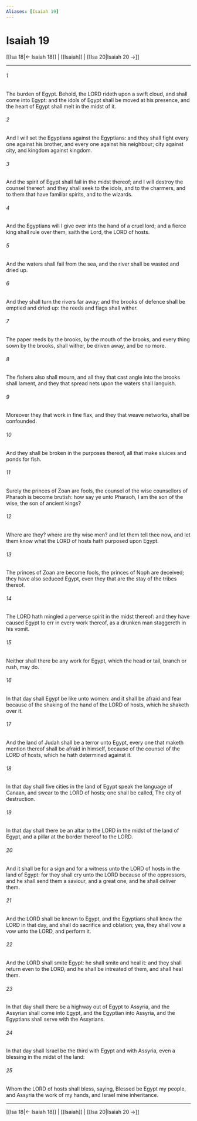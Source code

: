 ```yaml
---
Aliases: [Isaiah 19]
---
```

# Isaiah 19

[[Isa 18|← Isaiah 18]] | [[Isaiah]] | [[Isa 20|Isaiah 20 →]]
***



###### 1 
The burden of Egypt. Behold, the LORD rideth upon a swift cloud, and shall come into Egypt: and the idols of Egypt shall be moved at his presence, and the heart of Egypt shall melt in the midst of it. 

###### 2 
And I will set the Egyptians against the Egyptians: and they shall fight every one against his brother, and every one against his neighbour; city against city, and kingdom against kingdom. 

###### 3 
And the spirit of Egypt shall fail in the midst thereof; and I will destroy the counsel thereof: and they shall seek to the idols, and to the charmers, and to them that have familiar spirits, and to the wizards. 

###### 4 
And the Egyptians will I give over into the hand of a cruel lord; and a fierce king shall rule over them, saith the Lord, the LORD of hosts. 

###### 5 
And the waters shall fail from the sea, and the river shall be wasted and dried up. 

###### 6 
And they shall turn the rivers far away; and the brooks of defence shall be emptied and dried up: the reeds and flags shall wither. 

###### 7 
The paper reeds by the brooks, by the mouth of the brooks, and every thing sown by the brooks, shall wither, be driven away, and be no more. 

###### 8 
The fishers also shall mourn, and all they that cast angle into the brooks shall lament, and they that spread nets upon the waters shall languish. 

###### 9 
Moreover they that work in fine flax, and they that weave networks, shall be confounded. 

###### 10 
And they shall be broken in the purposes thereof, all that make sluices and ponds for fish. 

###### 11 
Surely the princes of Zoan are fools, the counsel of the wise counsellors of Pharaoh is become brutish: how say ye unto Pharaoh, I am the son of the wise, the son of ancient kings? 

###### 12 
Where are they? where are thy wise men? and let them tell thee now, and let them know what the LORD of hosts hath purposed upon Egypt. 

###### 13 
The princes of Zoan are become fools, the princes of Noph are deceived; they have also seduced Egypt, even they that are the stay of the tribes thereof. 

###### 14 
The LORD hath mingled a perverse spirit in the midst thereof: and they have caused Egypt to err in every work thereof, as a drunken man staggereth in his vomit. 

###### 15 
Neither shall there be any work for Egypt, which the head or tail, branch or rush, may do. 

###### 16 
In that day shall Egypt be like unto women: and it shall be afraid and fear because of the shaking of the hand of the LORD of hosts, which he shaketh over it. 

###### 17 
And the land of Judah shall be a terror unto Egypt, every one that maketh mention thereof shall be afraid in himself, because of the counsel of the LORD of hosts, which he hath determined against it. 

###### 18 
In that day shall five cities in the land of Egypt speak the language of Canaan, and swear to the LORD of hosts; one shall be called, The city of destruction. 

###### 19 
In that day shall there be an altar to the LORD in the midst of the land of Egypt, and a pillar at the border thereof to the LORD. 

###### 20 
And it shall be for a sign and for a witness unto the LORD of hosts in the land of Egypt: for they shall cry unto the LORD because of the oppressors, and he shall send them a saviour, and a great one, and he shall deliver them. 

###### 21 
And the LORD shall be known to Egypt, and the Egyptians shall know the LORD in that day, and shall do sacrifice and oblation; yea, they shall vow a vow unto the LORD, and perform it. 

###### 22 
And the LORD shall smite Egypt: he shall smite and heal it: and they shall return even to the LORD, and he shall be intreated of them, and shall heal them. 

###### 23 
In that day shall there be a highway out of Egypt to Assyria, and the Assyrian shall come into Egypt, and the Egyptian into Assyria, and the Egyptians shall serve with the Assyrians. 

###### 24 
In that day shall Israel be the third with Egypt and with Assyria, even a blessing in the midst of the land: 

###### 25 
Whom the LORD of hosts shall bless, saying, Blessed be Egypt my people, and Assyria the work of my hands, and Israel mine inheritance.

***
[[Isa 18|← Isaiah 18]] | [[Isaiah]] | [[Isa 20|Isaiah 20 →]]
